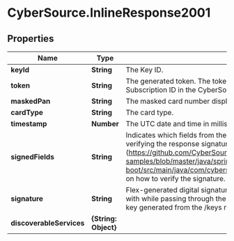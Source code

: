 # CyberSource.InlineResponse2001

## Properties
Name | Type | Description | Notes
------------ | ------------- | ------------- | -------------
**keyId** | **String** | The Key ID. | [optional] 
**token** | **String** | The generated token. The token replaces card data and is used as the Subscription ID in the CyberSource Simple Order API or SCMP API. | [optional] 
**maskedPan** | **String** | The masked card number displaying the first 6 digits and the last 4 digits. | [optional] 
**cardType** | **String** | The card type. | [optional] 
**timestamp** | **Number** | The UTC date and time in milliseconds at which the signature was generated. | [optional] 
**signedFields** | **String** | Indicates which fields from the response make up the data that is used when verifying the response signature. See the [sample code] (https://github.com/CyberSource/cybersource-flex-samples/blob/master/java/spring-boot/src/main/java/com/cybersource/flex/application/CheckoutController.java) on how to verify the signature. | [optional] 
**signature** | **String** | Flex-generated digital signature. To ensure the values have not been tampered with while passing through the client, verify this server-side using the public key generated from the /keys resource. | [optional] 
**discoverableServices** | **{String: Object}** |  | [optional] 


